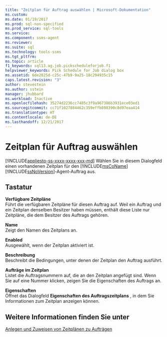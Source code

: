 ```yaml
---
title: "Zeitplan für Auftrag auswählen | Microsoft-Dokumentation"
ms.custom: 
ms.date: 01/19/2017
ms.prod: sql-non-specified
ms.prod_service: sql-tools
ms.service: 
ms.component: ssms-agent
ms.reviewer: 
ms.suite: sql
ms.technology: tools-ssms
ms.tgt_pltfrm: 
ms.topic: article
f1_keywords: sql13.ag.job.pickscheduleforjob.f1
helpviewer_keywords: Pick Schedule for Job dialog box
ms.assetid: 6de2025d-c25c-47b9-9a25-18c294935c15
caps.latest.revision: "3"
author: stevestein
ms.author: sstein
manager: jhubbard
ms.workload: Inactive
ms.openlocfilehash: 35274d2236cc7485c3f9a967386b3931ece03ed1
ms.sourcegitcommit: cc71f1027884462c359effb898390c8d97eaa414
ms.translationtype: HT
ms.contentlocale: de-DE
ms.lasthandoff: 12/21/2017
---
```

# <a name="pick-schedule-for-job"></a>Zeitplan für Auftrag auswählen
[!INCLUDE[appliesto-ss-xxxx-xxxx-xxx-md](../../includes/appliesto-ss-xxxx-xxxx-xxx-md.md)] Wählen Sie in diesem Dialogfeld einen vorhandenen Zeitplan für den [!INCLUDE[msCoName](../../includes/msconame_md.md)] [!INCLUDE[ssNoVersion](../../includes/ssnoversion_md.md)]-Agent-Auftrag aus.  
  
## <a name="options"></a>Tastatur  
**Verfügbare Zeitpläne**  
Führt die verfügbaren Zeitpläne für diesen Auftrag auf. Weil ein Auftrag und ein Zeitplan denselben Besitzer haben müssen, enthält diese Liste nur Zeitpläne, die dem Besitzer des Auftrags gehören.  
  
**Name**  
Zeigt den Namen des Zeitplans an.  
  
**Enabled**  
Ausgewählt, wenn der Zeitplan aktiviert ist.  
  
**Beschreibung**  
Beschreibt die Bedingungen, unter denen der Zeitplan den Auftrag ausführt.  
  
**Aufträge im Zeitplan**  
Listet die Auftragsnummern auf, die an den Zeitplan angefügt sind. Wenn Sie auf eine Nummer klicken, zeigen Sie die Eigenschaften des Auftrags an.  
  
**Eigenschaften**  
Öffnet das Dialogfeld **Eigenschaften des Auftragszeitplans** , in dem Sie Informationen zum Zeitplan anzeigen können.  
  
## <a name="see-also"></a>Weitere Informationen finden Sie unter  
[Anlegen und Zuweisen von Zeitplänen zu Aufträgen](../../ssms/agent/create-and-attach-schedules-to-jobs.md)  
  
